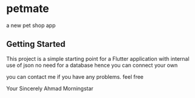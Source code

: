# petmate

a new pet shop app

## Getting Started

This project is a simple starting point for a Flutter application
with internal use of json no need for a database hence you can connect your own

you can contact me if you have any problems. feel free

Your Sincerely Ahmad Morningstar